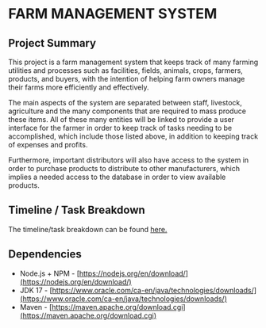 # **FARM MANAGEMENT SYSTEM**

## Project Summary
This project is a farm management system that keeps track of many farming utilities and processes such as facilities, fields, animals, crops, farmers, products, and buyers, with the intention of helping farm owners manage their farms more efficiently and effectively.

The main aspects of the system are separated between staff, livestock, agriculture and the many components that are required to mass produce these items. All of these many entities will be linked to provide a user interface for the farmer in order to keep track of tasks needing to be accomplished, which include those listed above, in addition to keeping track of expenses and profits.

Furthermore, important distributors will also have access to the system in order to purchase products to distribute to other manufacturers, which implies a needed access to the database in order to view available products.

## Timeline / Task Breakdown
The timeline/task breakdown can be found [here.](./_deliverables/TIMELINE.md)

## Dependencies
- Node.js + NPM - [https://nodejs.org/en/download/](https://nodejs.org/en/download/)
- JDK 17 - [https://www.oracle.com/ca-en/java/technologies/downloads/](https://www.oracle.com/ca-en/java/technologies/downloads/)
- Maven - [https://maven.apache.org/download.cgi](https://maven.apache.org/download.cgi)
